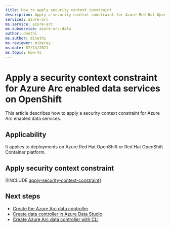 ```yaml
---
title: How to apply security context constraint
description: Apply a security context constraint for Azure Red Hat OpenShift or Red Hat OpenShift Container Platform
services: azure-arc
ms.service: azure-arc
ms.subservice: azure-arc-data
author: dnethi
ms.author: dinethi
ms.reviewer: mikeray
ms.date: 07/13/2021
ms.topic: how-to
---
```


# Apply a security context constraint for Azure Arc enabled data services on OpenShift

This article describes how to apply a security context constraint for Azure Arc enabled data services. 

## Applicability

It applies to deployments on Azure Red Hat OpenShift or Red Hat OpenShift Container platform. 

## Apply security context constraint

[!INCLUDE [apply-security-context-constraint](includes/apply-security-context-constraint.md)]

## Next steps

- [Create the Azure Arc data controller](create-data-controller.md)
- [Create data controller in Azure Data Studio](create-data-controller-azure-data-studio.md)
- [Create Azure Arc data controller with CLI](create-data-controller-using-cli.md)

